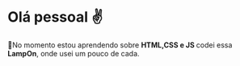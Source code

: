 # Olá pessoal ✌

🌱No momento estou aprendendo sobre <strong> HTML,CSS e JS </strong> codei essa <strong> LampOn</strong>, onde usei um pouco de cada.

